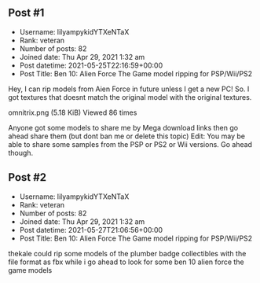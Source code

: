 ## Post #1
- Username: lilyampykidYTXeNTaX
- Rank: veteran
- Number of posts: 82
- Joined date: Thu Apr 29, 2021 1:32 am
- Post datetime: 2021-05-25T22:16:59+00:00
- Post Title: Ben 10: Alien Force The Game model ripping for PSP/Wii/PS2

Hey, I can rip models from Aien Force in future unless I get a new PC!
So. I got textures that doesnt match the original model with the original textures.



omnitrix.png (5.18 KiB) Viewed 86 times


Anyone got some models to share me by Mega download links then go ahead share them 
(but dont ban me or delete this topic)
Edit: You may be able to share some samples from the PSP or PS2 or Wii versions. Go ahead though.
## Post #2
- Username: lilyampykidYTXeNTaX
- Rank: veteran
- Number of posts: 82
- Joined date: Thu Apr 29, 2021 1:32 am
- Post datetime: 2021-05-27T21:06:56+00:00
- Post Title: Ben 10: Alien Force The Game model ripping for PSP/Wii/PS2

thekale could rip some models of the plumber badge collectibles with the file format as fbx while i go ahead to look for some ben 10 alien force the game models
